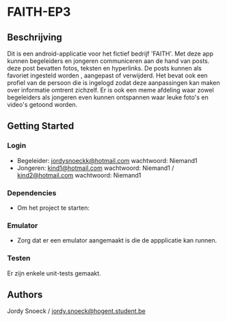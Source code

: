 # FAITH-EP3

## Beschrijving

Dit is een android-applicatie voor het fictief bedrijf 'FAITH'. Met deze app kunnen begeleiders en jongeren communiceren aan de hand van posts. deze post bevatten fotos, teksten en hyperlinks.
De posts kunnen als favoriet ingesteld worden , aangepast of verwijderd. Het bevat ook een profiel van de persoon die is ingelogd zodat deze aanpassingen kan maken over informatie omtrent zichzelf.
Er is ook een meme afdeling waar zowel begeleiders als jongeren even kunnen ontspannen waar leuke foto's en video's getoond worden.

## Getting Started

### Login

* Begeleider: jordysnoeckk@hotmail.com wachtwoord: Niemand1
* Jongeren: kind1@hotmail.com wachtwoord: Niemand1 / kind2@hotmail.com wachtwoord: Niemand1

### Dependencies

* Om het project te starten:


### Emulator

* Zorg dat er een emulator aangemaakt is die de appplicatie kan runnen.



### Testen

Er zijn enkele unit-tests gemaakt.

## Authors

Jordy Snoeck / jordy.snoeck@hogent.student.be

